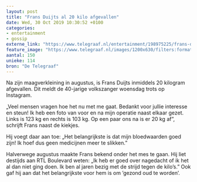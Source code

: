```yaml
---
layout: post
title: "Frans Duijts al 20 kilo afgevallen"
date: Wed, 30 Oct 2019 10:30:52 +0100
categories: 
- entertainment 
- gossip 
externe_link: "https://www.telegraaf.nl/entertainment/198975225/frans-duijts-al-20-kilo-afgevallen"
feature_image: "https://www.telegraaf.nl/images/1200x630/filters:format(jpeg):quality(80)/cdn-kiosk-api.telegraaf.nl/f799dccc-faf7-11e9-92ff-0255c322e81b.jpg"
aantal: 150
unieke: 114
bron: "De Telegraaf"
---
```


<p class="intro">Na zijn maagverkleining in augustus, is Frans Duijts inmiddels 20 kilogram afgevallen. Dit meldt de 40-jarige volkszanger woensdag trots op Instagram.</p> <p>„Veel mensen vragen hoe het nu met me gaat. Bedankt voor jullie interesse en steun! Ik heb een foto van voor en na mijn operatie naast elkaar gezet. Links is 123 kg en rechts is 103 kg. Op een paar ons na is er 20 kg af”, schrijft Frans naast de kiekjes.</p><p>Hij voegt daar aan toe: „Het belangrijkste is dat mijn bloedwaarden goed zijn! Ik hoef dus geen medicijnen meer te slikken.”</p><p>Halverwege augustus maakte Frans bekend onder het mes te gaan. Hij liet destijds aan RTL Boulevard weten: „Ik heb er goed over nagedacht of ik het al dan niet ging doen. Ik ben al jaren bezig met de strijd tegen de kilo’s.” Ook gaf hij aan dat het belangrijkste voor hem is om ’gezond oud te worden’.</p>
